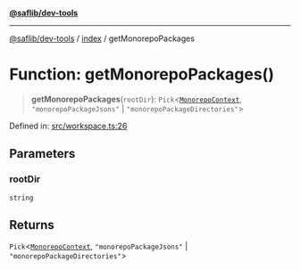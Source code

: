 [**@saflib/dev-tools**](../../reference.md)

***

[@saflib/dev-tools](../../reference.md) / [index](../reference.md) / getMonorepoPackages

# Function: getMonorepoPackages()

> **getMonorepoPackages**(`rootDir`): `Pick`\<[`MonorepoContext`](../interfaces/MonorepoContext.md), `"monorepoPackageJsons"` \| `"monorepoPackageDirectories"`\>

Defined in: [src/workspace.ts:26](https://github.com/sderickson/saflib/blob/cfc305107fe2cac23ced357d4c57b41d7e0d5016/dev-tools/src/workspace.ts#L26)

## Parameters

### rootDir

`string`

## Returns

`Pick`\<[`MonorepoContext`](../interfaces/MonorepoContext.md), `"monorepoPackageJsons"` \| `"monorepoPackageDirectories"`\>
